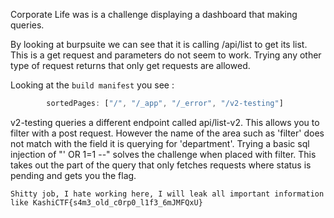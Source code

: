 Corporate Life was is a challenge displaying a dashboard that making queries.

By looking at burpsuite we can see that it is calling /api/list to get its list. This is a get request and parameters do not seem to work. Trying any other type of request returns that only get requests are allowed.

Looking at the `build manifest` you see :

``` js
        sortedPages: ["/", "/_app", "/_error", "/v2-testing"]
```

v2-testing queries a different endpoint called api/list-v2. This allows you to filter with a post request. However the name of the area such as 'filter' does not match with the field it is querying for 'department'. Trying a basic sql injection of "\' OR 1=1 --" solves the challenge when placed with filter. This takes out the part of the query that only fetches requests where status is pending and gets you the flag.

    Shitty job, I hate working here, I will leak all important information like KashiCTF{s4m3_old_c0rp0_l1f3_6mJMFQxU}
